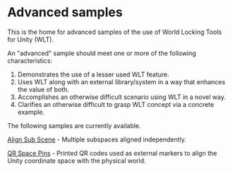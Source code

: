 # Advanced samples

This is the home for advanced samples of the use of World Locking Tools for Unity (WLT).

An "advanced" sample should meet one or more of the following characteristics:

1. Demonstrates the use of a lesser used WLT feature.
2. Uses WLT along with an external library/system in a way that enhances the value of both.
3. Accomplishes an otherwise difficult scenario using WLT in a novel way.
4. Clarifies an otherwise difficult to grasp WLT concept via a concrete example.

The following samples are currently available.

[Align Sub Scene](AlignSubScene/AlignSubScene.md) - Multiple subspaces aligned independently.

[QR Space Pins](QRSpacePins/QRSpacePins.md) - Printed QR codes used as external markers to align the Unity coordinate space with the physical world. 